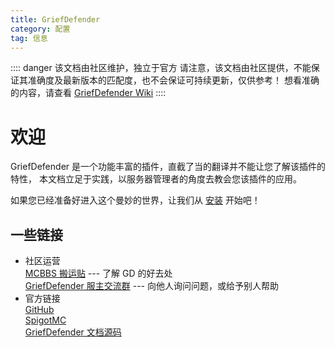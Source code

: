 ```yaml
---
title: GriefDefender
category: 配置
tag: 信息
---
```

:::: danger 该文档由社区维护，独立于官方
请注意，该文档由社区提供，不能保证其准确度及最新版本的匹配度，也不会保证可持续更新，仅供参考！
想看准确的内容，请查看 [GriefDefender Wiki](https://docs.griefdefender.com/wiki)
::::
# 欢迎
GriefDefender 是一个功能丰富的插件，直截了当的翻译并不能让您了解该插件的特性，
本文档立足于实践，以服务器管理者的角度去教会您该插件的应用。

如果您已经准备好进入这个曼妙的世界，让我们从 [安装](./install) 开始吧！

## 一些链接
- 社区运营
<br>[MCBBS 搬运贴](https://www.mcbbs.net/thread-1275237-1-1.html) --- 了解 GD 的好去处
<br>[GriefDefender 服主交流群](https://jq.qq.com/?_wv=1027&k=thsjkzxK) --- 向他人询问问题，或给予别人帮助
- 官方链接
<br>[GitHub](https://github.com/bloodmc/GriefDefender)
<br>[SpigotMC](https://www.spigotmc.org/resources/68900/)
<br>[GriefDefender 文档源码](https://github.com/bloodmc/GriefDefenderDoc)

